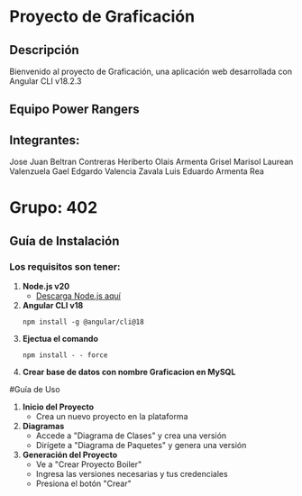 # Proyecto de Graficación
## Descripción
Bienvenido al proyecto de Graficación, una aplicación web desarrollada con Angular CLI v18.2.3 
## Equipo Power Rangers
## Integrantes:
Jose Juan Beltran Contreras
Heriberto Olais Armenta
Grisel Marisol Laurean Valenzuela
Gael Edgardo Valencia Zavala
Luis Eduardo Armenta Rea
# Grupo: 402
## Guía de Instalación
### Los requisitos son tener:
1. **Node.js v20**
   * [Descarga Node.js aquí](https://nodejs.org/es/download)
2. **Angular CLI v18**
   ```
   npm install -g @angular/cli@18
   ```
3. **Ejectua el comando**
   ```
   npm install - - force
   ```
4. **Crear base de datos con nombre Graficacion en MySQL**


#Guía de Uso
1. **Inicio del Proyecto**
   * Crea un nuevo proyecto en la plataforma
2. **Diagramas**
   * Accede a "Diagrama de Clases" y crea una versión
   * Dirígete a "Diagrama de Paquetes" y genera una versión
3. **Generación del Proyecto**
   * Ve a "Crear Proyecto Boiler"
   * Ingresa las versiones necesarias y tus credenciales
   * Presiona el botón "Crear"

   

